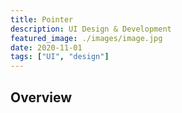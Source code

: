 ```yaml
---
title: Pointer
description: UI Design & Development
featured_image: ./images/image.jpg
date: 2020-11-01
tags: ["UI", "design"]
---
```


## **Overview**